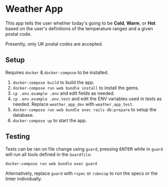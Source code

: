 # Weather App

This app tells the user whether today's going to be **Cold**, **Warm**, or **Hot** based on the user's definitions of the temperature ranges and a given postal code.

Presently, only UK postal codes are accepted.

## Setup

Requires `docker` & `docker-compose` to be installed.

1. `docker-compose build` to build the app.
2. `docker-compose run web bundle install` to install the gems.
3. `cp .env.example .env` and edit fields as needed.
4. `cp .env.example .env.test` and edit the ENV variables used in tests as needed. Replace `weather_app_dev` with `weather_app_test`.
5. `docker-compose run web bundle exec rails db:prepare` to setup the database.
6. `docker-compose up` to start the app.

## Testing

Tests can be ran on file change using `guard`; pressing <kbd>ENTER</kbd> while in `guard` will run all tools defined in the `Guardfile`:

```bash
docker-compose run web bundle exec guard
```

Alternatively, replace `guard` with `rspec` or `rubocop` to run the specs or the linter individually.
